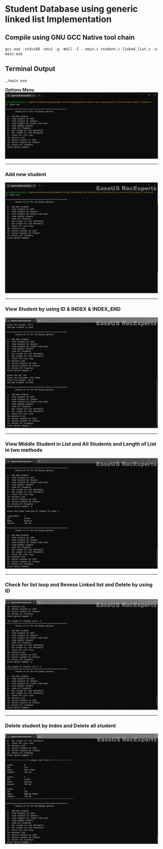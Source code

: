 # **Student Database using generic linked list Implementation**
## **Compile using GNU GCC Native tool chain**

```
gcc.exe -std=c89 -ansi -g -Wall -I . main.c student.c linked_list.c -o main.exe
```

## **Terminal Output**
```
./main.exe
```
**Options Menu**
<img src="/03_Data_Structures/01_Lesson_01/04_Student_Linkedlist/img/001.jpg" >

---
### Add new student
<img src="/03_Data_Structures/01_Lesson_01/04_Student_Linkedlist/img/002.gif" >

---
### View Student by using ID & INDEX & INDEX_END
<img src="/03_Data_Structures/01_Lesson_01/04_Student_Linkedlist/img/003.gif" >

---
### View Middle Student in List and All Students and Length of List in two methods
<img src="/03_Data_Structures/01_Lesson_01/04_Student_Linkedlist/img/004.gif" >

---
### Check for list loop and Revese Linked list and Delete by using ID
<img src="/03_Data_Structures/01_Lesson_01/04_Student_Linkedlist/img/005.gif" >

---
### Delete student by Index and Delete all student
<img src="/03_Data_Structures/01_Lesson_01/04_Student_Linkedlist/img/006.gif" >
